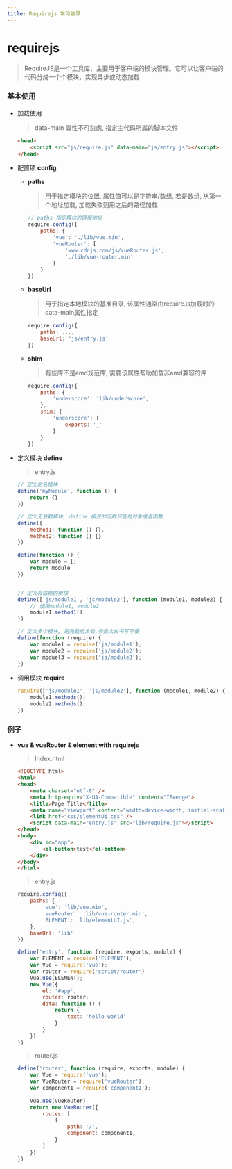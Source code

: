 ```yaml
---
title: Requirejs 学习收录
---
```


# requirejs

> RequireJS是一个工具库，主要用于客户端的模块管理。它可以让客户端的代码分成一个个模块，实现异步或动态加载



### 基本使用

* 加载使用

  > data-main 属性不可忽虑, 指定主代码所属的脚本文件

  ```html
  <head>
      <script src="js/require.js" data-main="js/entry.js"></script>
  </head>
  ```

* 配置项 **config**

  * **paths**

    > 用于指定模块的位置, 属性值可以是字符串/数组, 若是数组, 从第一个地址加载, 加载失败则用之后的路径加载

    ```js
    // paths 指定模块的链接地址
    require.config({
        paths: {
            'vue': './lib/vue.min',
            'vueRouter': [
                'www.cdnjs.com/js/vueRouter.js',
                './lib/vue-router.min'
            ]
        }
    })
    ```

    

  * **baseUrl**

    > 用于指定本地模块的基准目录, 该属性通常由require.js加载时的data-main属性指定

    ```js
    require.config({
        paths: ...,
        baseUrl: 'js/entry.js'
    })
    ```

    

  * **shim**

    > 有些库不是amd规范库, 需要该属性帮助加载非amd兼容的库

    ```js
    require.config({
        paths: {
            'underscore': 'lib/underscore',
        },
        shim: {
            'underscore': [
                exports: '_'
            ]
        }
    })
    ```

    

  

* 定义模块 **define**

  > entry.js 

  ```js
  // 定义命名模块
  define('myModule', function () {
      return {}
  })
  
  // 定义无依赖模块, define 接受的函数只能是对象或者函数
  define({
      method1: function () {},
      method2: function () {}
  })
  
  define(function () {
      var module = []
      return module
  })
  
  
  // 定义有依赖的模块
  define(['js/module1', 'js/module2'], function (module1, module2) {
      // 使用module1, module2
      module1.method1();
  })
  
  // 定义多个模块, 避免数组太长,参数太长书写不便
  define(function (require) {
      var module1 = require('js/module1');
      var module2 = require('js/module2');
      var moduel3 = require('js/module3');
  })
  ```




* 调用模块 **require**

  ```js
  require(['js/module1', 'js/module2'], function (module1, module2) {
      module1.methods();
      module2.methods();
  })
  ```



### 例子

* **vue & vueRouter & element with requirejs**

  > Index.html

  ```html
  <!DOCTYPE html>
  <html>
  <head>
      <meta charset="utf-8" />
      <meta http-equiv="X-UA-Compatible" content="IE=edge">
      <title>Page Title</title>
      <meta name="viewport" content="width=device-width, initial-scale=1">
      <link href="css/elementUi.css" />
      <script data-main="entry.js" src="lib/require.js"></script>
  </head>
  <body>
      <div id="app">
          <el-button>test</el-button>
      </div>
  </body>
  </html>
  ```

  

  > entry.js

  ```js
  require.config({
      paths: {
          'vue': 'lib/vue.min',
          'vueRouter': 'lib/vue-router.min',
          'ELEMENT': 'lib/elementUI.js',
      },
      baseUrl: 'lib'
  })
  
  define('entry', function (require, exports, module) {
      var ELEMENT = require('ELEMENT');
      var Vue = require('vue');
      var router = require('script/router')
      Vue.use(ELEMENT);
      new Vue({
          el: '#app',
          router: router;
          data: function () {
              return {
                  text: 'hello world'
              }
          }
      })
  })
  ```

  > router.js

  ```js
  define('router', function (require, exports, module) {
      var Vue = require('vue');
      var VueRouter = require('vueRouter');
      var component1 = require('component1');
      
      Vue.use(VueRouter)
      return new VueRouter({
          routes: [
              {
                  path: '/',
                  component: component1,
              }
          ]
      })
  })
  ```

  

